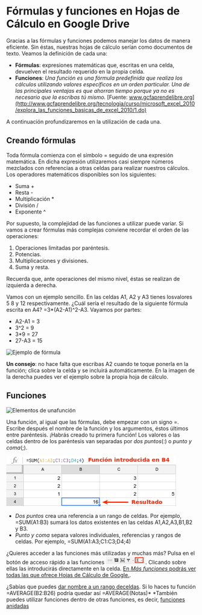 # Fórmulas y funciones en Hojas de Cálculo en Google Drive

Gracias a las fórmulas y funciones podemos manejar los datos de manera eficiente. Sin éstas, nuestras hojas de cálculo serían como documentos de texto. Veamos la definición de cada una:

-   **Fórmulas**: expresiones matemáticas que, escritas en una celda, devuelven el resultado requerido en la propia celda.
-   **Funciones**: *Una función es una fórmula predefinida que realiza los cálculos utilizando valores específicos en un orden particular. Una de las principales ventajas es que ahorran tiempo porque ya no es necesario que la escribas tú mismo.* [Fuente: www.gcfaprendelibre.org](http://www.gcfaprendelibre.org/tecnologia/curso/microsoft_excel_2010/explora_las_funciones_basicas_de_excel_2010/1.do)

A continuación profundizaremos en la utilización de cada una.

## Creando fórmulas

Toda fórmula comienza con el símbolo = seguido de una expresión matemática. En dicha expresión utilizaremos casi siempre números mezclados con referencias a otras celdas para realizar nuestros cálculos. Los operadores matemáticos disponibles son los siguientes:
-   Suma +
-   Resta -
-   Multiplicación \*
-   División /
-   Exponente \^

Por supuesto, la complejidad de las funciones a utilizar puede variar. Si vamos a crear fórmulas más complejas conviene recordar el orden de las operaciones:

1.  Operaciones limitadas por paréntesis.
2.  Potencias.
3.  Multiplicaciones y divisiones.
4.  Suma y resta.

Recuerda que, ante operaciones del mismo nivel, éstas se realizan de izquierda a derecha.

Vamos con un ejemplo sencillo. En las celdas A1, A2 y A3 tienes losvalores 5 8 y 12 respectivamente. ¿Cuál sería el resultado de la siguiente fórmula escrita en A4? =3\*(A2-A1)\^2-A3. Vayamos por partes:
-   A2-A1 = 3
-   3\^2 = 9
-   3\*9 = 27
-   27-A3 = 15

![Ejemplo de fórmula](images/Creando_fórmulas.png)

**Un consejo**: no hace falta que escribas A2 cuando te toque ponerla en la función; clica sobre la celda y se incluirá automáticamente. En la imagen de la derecha puedes ver el ejemplo sobre la propia hoja de cálculo.

## Funciones

![Elementos de unafunción](images/Elementos_de_una_función.png)

Una función, al igual que las fórmulas, debe empezar con un signo =. Escribe después el nombre de la función y los argumentos, éstos últimos entre paréntesis. ¡Habrás creado tu primera función! Los valores o las celdas dentro de los paréntesis van separadas por *dos puntos*(:) o *punto y coma*(;).

![Uso de ; y : en funciones](images/Seleccionando_celdas_en_funciones.png)

-   *Dos puntos* crea una referencia a un rango de celdas. Por ejemplo, =SUM(A1:B3) sumará los datos existentes en las celdas A1,A2,A3,B1,B2 y B3.
-   *Punto y coma* separa valores individuales, referencias y rangos de celdas. Por ejemplo, =SUM(A1:A3;C1:C3;D4;4)

¿Quieres acceder a las funciones más utilizadas y muchas más? Pulsa en el botón de acceso rápido a las funciones ![Botón funciones](images/105px-Boton_funciones.png). Clicando sobre ellas las introducirás directamente en la celda. [En *Más funciones* podrás ver todas las que ofrece Hojas de Cálculo de Google.](https://support.google.com/docs/table/25273?hl=es%7C).

¿Sabías que puedes [dar nombre a un rango deceldas](https://support.google.com/docs/answer/63175?hl=es). Si lo haces tu función =AVERAGE(B2:B26) podría quedar así =AVERAGE(Notas)* *También puedes utilizar funciones dentro de otras funciones, es decir, [funciones anidadas](https://support.google.com/docs/answer/46977?hl=es)